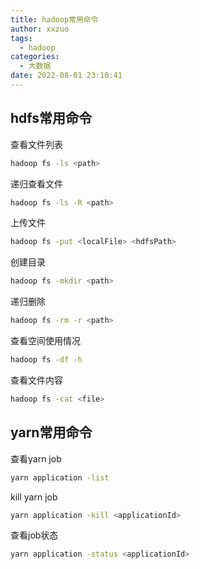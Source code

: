 ```yaml
---
title: hadoop常用命令
author: xxzuo
tags:
  - hadoop
categories:
  - 大数据
date: 2022-08-01 23:10:41
---
```




## hdfs常用命令

查看文件列表

```bash
hadoop fs -ls <path>
```

递归查看文件

```bash
hadoop fs -ls -R <path>
```

上传文件

```bash
hadoop fs -put <localFile> <hdfsPath>
```

创建目录

```bash
hadoop fs -mkdir <path>
```

递归删除

```bash
hadoop fs -rm -r <path>
```

查看空间使用情况

```bash
hadoop fs -df -h
```

查看文件内容

```bash
hadoop fs -cat <file>
```





## yarn常用命令

查看yarn job

```bash
yarn application -list
```

kill yarn job

```bash
yarn application -kill <applicationId>
```

查看job状态

```bash
yarn application -status <applicationId>
```

